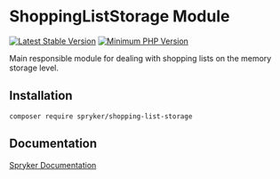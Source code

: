 # ShoppingListStorage Module
[![Latest Stable Version](https://poser.pugx.org/spryker/shopping-list-storage/v/stable.svg)](https://packagist.org/packages/spryker/shopping-list-storage)
[![Minimum PHP Version](https://img.shields.io/badge/php-%3E%3D%208.2-8892BF.svg)](https://php.net/)

Main responsible module for dealing with shopping lists on the memory storage level.

## Installation

```
composer require spryker/shopping-list-storage
```

## Documentation

[Spryker Documentation](https://docs.spryker.com)
